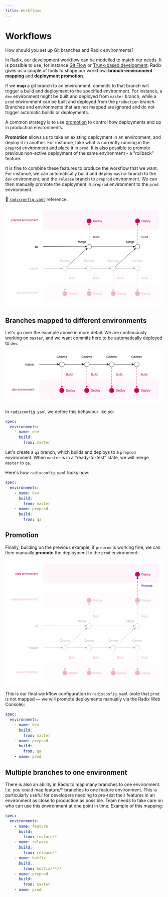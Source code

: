 ```yaml
---
title: Workflows
---
```

# Workflows

How should you set up Git branches and Radix environments?

In Radix, our development workflow can be modelled to match our needs. It is possible to use, for instance [Git Flow](https://nvie.com/posts/a-successful-git-branching-model/) or [Trunk-based development](https://paulhammant.com/2013/04/05/what-is-trunk-based-development/). Radix gives us a couple of tools to shape our workflow: **branch-environment mapping** and **deployment promotion**.

If we **map** a git branch to an environment, commits to that branch will trigger a build and deployment to the specified environment. For instance, a `dev` environment might be built and deployed from `master` branch, while a `prod` environment can be built and deployed from the `production` branch. Branches and environments that are not mapped are ignored and do not trigger automatic builds or deployments.

A common strategy is to use [promotion](../../guides/deployment-promotion/index.md) to control how deployments end up in production environments.

**Promotion** allows us to take an existing deployment in an environment, and deploy it in another. For instance, take what is currently running in the `preprod` environment and place it in `prod`. It is also possible to promote previous non-active deployment of the same environment - a "rollback" feature.

It is fine to combine these features to produce the workflow that we want. For instance, we can automatically build and deploy `master` branch to the `dev` environment, and the `release` branch to `preprod` environment. We can then manually promote the deployment in `preprod` environment to the `prod` environment.

📖 [`radixconfig.yaml`](../../references/reference-radix-config/index.md) reference.

![Dev and QA workflow](./workflow-dev-qa.png)

## Branches mapped to different environments

Let's go over the example above in more detail. We are continuously working on `master`, and we want commits here to be automatically deployed to `dev`:

![Dev-only workflow](./workflow-dev.png)

In `radixconfig.yaml` we define this behaviour like so:

```yaml
spec:
  environments:
    - name: dev
      build:
        from: master
```

Let's create a `qa` branch, which builds and deploys to a `preprod` environment. When `master` is in a "ready-to-test" state, we will merge `master` to `qa`.

Here's how `radixconfig.yaml` looks now:

```yaml
spec:
  environments:
    - name: dev
      build:
        from: master
    - name: preprod
      build:
        from: qa
```

## Promotion

Finally, building on the previous example, if `preprod` is working fine, we can then manually **promote** the deployment to the `prod` environment:

![Dev, QA, and prod workflow](./workflow-dev-qa-prod.png)

This is our final workflow configuration in `radixconfig.yaml` (note that `prod` is not mapped — we will promote deployments manually via the Radix Web Console):

```yaml
spec:
  environments:
    - name: dev
      build:
        from: master
    - name: preprod
      build:
        from: qa
    - name: prod
```

## Multiple branches to one environment

There is also an ability in Radix to map many branches to one environment. I.e. you could map feature/* branches to one feature environment. This is particularly useful for developers needing to pre-test their features in an environment as close to production as possible. Team needs to take care on who can use this environment at one point in time. Example of this mapping:

```yaml
spec:
  environments:
    - name: feature
      build:
        from: feature/*
    - name: release
      build:
        from: release/*
    - name: hotfix
      build:
        from: hotfix/**/*
    - name: preprod
      build:
        from: master
    - name: prod
```
